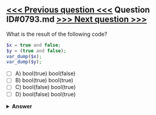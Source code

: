 [<<< Previous question <<<](0792.md)   Question ID#0793.md   [>>> Next question >>>](0794.md)
---

What is the result of the following code?


```php
$x = true and false;
$y = (true and false);
var_dump($x);
var_dump($y);
```

- [ ] A) bool(true)
bool(false)
- [ ] B) bool(true)
bool(true)
- [ ] C) bool(false)
bool(true)
- [ ] D) bool(false)
bool(true)

<details><summary><b>Answer</b></summary>
<p>
  Answer: <strong>A</strong>
</p>
</details>
